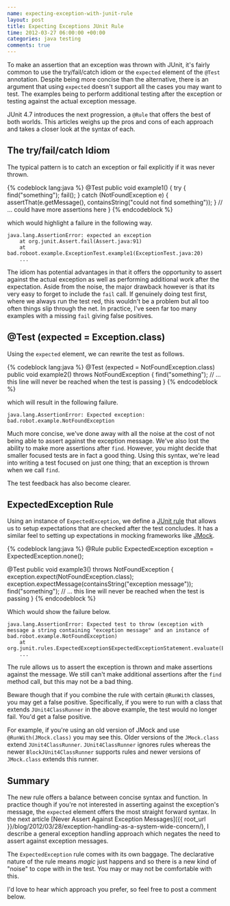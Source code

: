 ```yaml
---
name: expecting-exception-with-junit-rule
layout: post
title: Expecting Exceptions JUnit Rule
time: 2012-03-27 06:00:00 +00:00
categories: java testing
comments: true
---
```


To make an assertion that an exception was thrown with JUnit, it's fairly common to use the try/fail/catch idiom or
the `expected` element of the `@Test` annotation. Despite being more concise than the alternative,
there is an argument that using `expected` doesn't support all the cases you may want to test. The examples being
to perform additional testing after the exception or testing against the actual exception message. 

JUnit 4.7 introduces the next progression, a `@Rule` that offers the best of both worlds. This articles weighs up the pros and cons of each approach and takes a closer look at the syntax of each.

<!-- more -->

## The try/fail/catch Idiom

The typical pattern is to catch an exception or fail explicitly if it was never thrown.

{% codeblock lang:java %}
@Test
public void example1() {
    try {
        find("something");
        fail();
    } catch (NotFoundException e) {
        assertThat(e.getMessage(), containsString("could not find something"));
    }
    // ... could have more assertions here
}
{% endcodeblock %}


which would highlight a failure in the following way.	
	
	java.lang.AssertionError: expected an exception
		at org.junit.Assert.fail(Assert.java:91)
		at bad.roboot.example.ExceptionTest.example1(ExceptionTest.java:20)
		...
	
The idiom has potential advantages in that it offers the opportunity to assert against the actual exception as well as performing additional work after the expectation. Aside from the noise, the major drawback however is that its very easy to forget to include the `fail` call. If genuinely doing test first, where we always run the test red, this wouldn't be a problem but all too often things slip through the net. In practice, I've seen far too many examples with a missing `fail` giving false positives.

## @Test (expected = Exception.class)

Using the `expected` element, we can rewrite the test as follows.

{% codeblock lang:java %}
@Test (expected = NotFoundException.class)
public void example2() throws NotFoundException {
    find("something");
    // ... this line will never be reached when the test is passing
}
{% endcodeblock %}

which will result in the following failure.	
	
	java.lang.AssertionError: Expected exception: bad.robot.example.NotFoundException

Much more concise, we've done away with all the noise at the cost of not being able to assert against the exception
message. We've also lost the ability to make more assertions after `find`. However, you might decide that smaller focused tests are in fact a good thing. Using this syntax, we're lead into writing a test focused on just one thing; that an exception is thrown when we call `find`. 

The test feedback has also become clearer.
	
## ExpectedException Rule

Using an instance of `ExpectedException`, we define a [JUnit rule](http://www.infoq.com/news/2009/07/junit-4.7-rules)
that allows us to setup expectations that are checked after the test concludes. It has a similar feel to
setting up expectations in mocking frameworks like [JMock](http://www.jmock.org).

{% codeblock lang:java %}
@Rule public ExpectedException exception = ExpectedException.none();

@Test
public void example3() throws NotFoundException {
    exception.expect(NotFoundException.class);
    exception.expectMessage(containsString("exception message"));
    find("something");
    // ... this line will never be reached when the test is passing
}
{% endcodeblock %}

Which would show the failure below.

	java.lang.AssertionError: Expected test to throw (exception with message a string containing "exception message" and an instance of bad.robot.example.NotFoundException)
		at org.junit.rules.ExpectedException$ExpectedExceptionStatement.evaluate(ExpectedException.java:118)
		...
	
The rule allows us to assert the exception is thrown and make assertions against the message. We still can't make
additional assertions after the `find` method call, but this may not be a bad thing.
	
Beware though that if you combine the rule with certain `@RunWith` classes,
you may get a false positive. Specifically, if you were to run with a class that extends `JUnit4ClassRunner` in the
above example, the test would no longer fail. You'd get a false positive.

For example, if you're using an old version of JMock and use `@RunWith(JMock.class)` you may see this. Older versions of the `JMock.class` extend `JUnit4ClassRunner`. `JUnit4ClassRunner` ignores rules whereas the newer `BlockJUnit4ClassRunner` supports rules and newer versions of `JMock.class` extends this runner.


## Summary

The new rule offers a balance between concise syntax and function. In practice though if you're not interested in asserting against the exception's message, the `expected` element offers the most straight forward syntax. In the next article [Never Assert Against Exception Messages]({{ root_url }}/blog/2012/03/28/exception-handling-as-a-system-wide-concern/), I describe a general exception handling approach which negates the need to assert against exception messages.

The `ExpectedException` rule comes with its own baggage. The declarative nature of the rule means _magic_ just happens and so there is a new kind of "noise" to cope with in the test. You may or may not be comfortable with this.

I'd love to hear which approach you prefer, so feel free to post a comment below.


